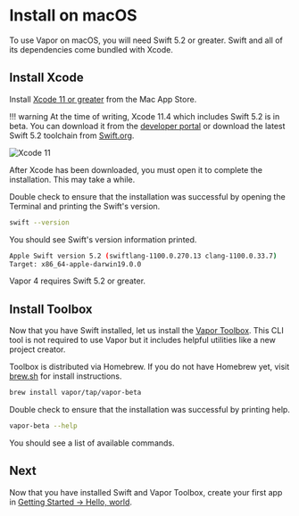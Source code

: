 # Install on macOS

To use Vapor on macOS, you will need Swift 5.2 or greater. Swift and all of its dependencies come bundled with Xcode.

## Install Xcode

Install [Xcode 11 or greater](https://itunes.apple.com/us/app/xcode/id497799835?mt=12) from the Mac App Store.

!!! warning
	At the time of writing, Xcode 11.4 which includes Swift 5.2 is in beta. You can download it from the [developer portal](https://developer.apple.com/download/) or download the latest Swift 5.2 toolchain from [Swift.org](https://swift.org/download/). 

![Xcode 11](https://user-images.githubusercontent.com/1342803/66688324-2396bc80-ec54-11e9-8b96-bd8b29d0ce7c.jpg)

After Xcode has been downloaded, you must open it to complete the installation. This may take a while.

Double check to ensure that the installation was successful by opening the Terminal and printing the Swift's version.

```sh
swift --version
```

You should see Swift's version information printed.

```sh
Apple Swift version 5.2 (swiftlang-1100.0.270.13 clang-1100.0.33.7)
Target: x86_64-apple-darwin19.0.0
```

Vapor 4 requires Swift 5.2 or greater.

## Install Toolbox

Now that you have Swift installed, let us install the [Vapor Toolbox](https://github.com/vapor/toolbox). This CLI tool is not required to use Vapor but it includes helpful utilities like a new project creator.

Toolbox is distributed via Homebrew. If you do not have Homebrew yet, visit <a href="https://brew.sh" target="_blank">brew.sh</a> for install instructions.

```sh
brew install vapor/tap/vapor-beta
```

Double check to ensure that the installation was successful by printing help.

```sh
vapor-beta --help
```

You should see a list of available commands.

## Next

Now that you have installed Swift and Vapor Toolbox, create your first app in [Getting Started &rarr; Hello, world](../hello-world.md).
